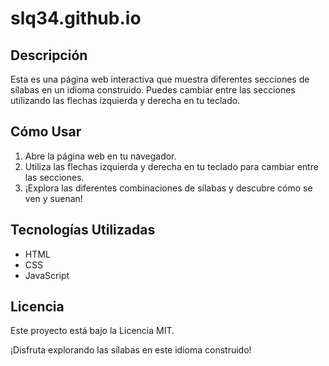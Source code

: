 # slq34.github.io

## Descripción
Esta es una página web interactiva que muestra diferentes secciones de sílabas en un idioma construido. Puedes cambiar entre las secciones utilizando las flechas izquierda y derecha en tu teclado.

## Cómo Usar
1. Abre la página web en tu navegador.
2. Utiliza las flechas izquierda y derecha en tu teclado para cambiar entre las secciones.
3. ¡Explora las diferentes combinaciones de sílabas y descubre cómo se ven y suenan!

## Tecnologías Utilizadas
- HTML
- CSS
- JavaScript

## Licencia
Este proyecto está bajo la Licencia MIT.

¡Disfruta explorando las sílabas en este idioma construido!
